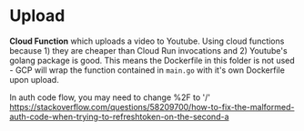 # Upload

**Cloud Function** which uploads a video to Youtube. Using cloud functions because 1) they are cheaper than Cloud Run invocations and 2) Youtube's golang package is good. This means the Dockerfile in this folder is not used - GCP will wrap the function contained in `main.go` with it's own Dockerfile upon upload.


In auth code flow, you may need to change %2F to '/'
https://stackoverflow.com/questions/58209700/how-to-fix-the-malformed-auth-code-when-trying-to-refreshtoken-on-the-second-a


